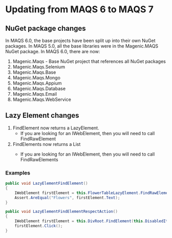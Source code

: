 # Updating from MAQS 6 to MAQS 7

## NuGet package changes

In MAQS 6.0, the base projects have been split up into their own NuGet packages.  In MAQS 5.0, all the base libraries were in the Magenic.MAQS NuGet package.  In MAQS 6.0, there are now:

1. Magenic.Maqs - Base NuGet project that references all NuGet packages
2. Magenic.Maqs.Selenium
3. Magenic.Maqs.Base
4. Magenic.Maqs.Mongo
5. Magenic.Maqs.Appium
6. Magenic.Maqs.Database
7. Magenic.Maqs.Email
8. Magenic.Maqs.WebService

## Lazy Element changes

1. FindElement now returns a LazyElement.  
    * If you are looking for an IWebElement, then you will need to call FindRawElement
2. FindElements now returns a List<LazyElement>
    * If you are looking for an IWebElement, then you will need to call FindRawElements

### Examples

``` csharp
public void LazyElementFindElement()
{
    IWebElement firstElement = this.FlowerTableLazyElement.FindRawEleme(By.CssSelector("THEAD TH"));
    Assert.AreEqual("Flowers", firstElement.Text);
}

public void LazyElementFindElementRespectAction()
{
    IWebElement firstElement = this.DivRoot.FindElement(this.DisabledItem.By);
    firstElement.Click();
}

```
